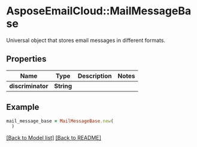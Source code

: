 # AsposeEmailCloud::MailMessageBase

Universal object that stores email messages in different formats.             

## Properties
Name | Type | Description | Notes
---- | ---- | ----------- | -----
**discriminator** |**String** |  | 


## Example
```ruby
mail_message_base = MailMessageBase.new(
  )
```


[[Back to Model list]](Models.md) [[Back to README]](README.md)

